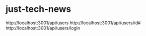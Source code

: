 # just-tech-news

http://localhost:3001/api/users
http://localhost:3001/api/users/id# 
http://localhost:3001/api/users/login